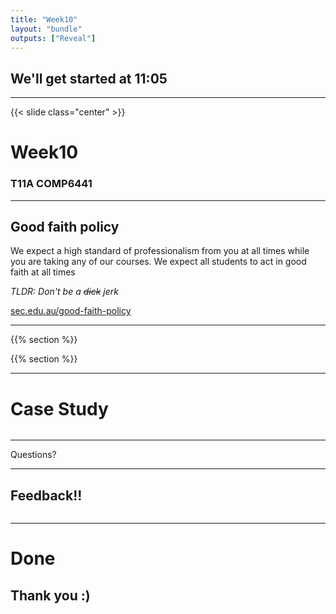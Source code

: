 ```yaml
---
title: "Week10"
layout: "bundle"
outputs: ["Reveal"]
---
```


## We'll get started at 11:05

---

{{< slide class="center" >}}
# Week10
### T11A COMP6441

---

## Good faith policy

We expect a high standard of professionalism from you at all times while you are taking any of our courses. We expect all students to act in good faith at all times

*TLDR: Don't be a ~~dick~~ jerk*

[sec.edu.au/good-faith-policy](https://sec.edu.au/good-faith-policy)

---

{{% section %}}

{{% section %}}

---

# Case Study
![]()

---

Questions?

---

## Feedback!!
![]()

---

# Done
## Thank you :)